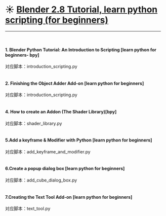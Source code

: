 #  :sunny: [Blender 2.8 Tutorial, learn python scripting (for beginners)](https://www.youtube.com/watch?v=4KwPhQX63SQ&list=PLFtLHTf5bnym_wk4DcYIMq1DkjqB7kDb)

---

&nbsp;  

#### 1. Blender Python Tutorial: An Introduction to Scripting [learn python for beginners- bpy]  
对应脚本：introduction_scripting.py  
   &nbsp;  
   
#### 2. Finishing the Object Adder Add-on [learn python for beginners]   
对应脚本：introduction_scripting.py  
   &nbsp;

#### 4. How to create an Addon (The Shader Library)[bpy]   
对应脚本：shader_library.py  
   &nbsp;  
   
#### 5.Add a keyframe & Modifier with Python [learn python for beginners]  
对应脚本：add_keyframe_and_modifier.py  
   &nbsp;  

#### 6.Create a popup dialog box [learn python for beginners]
对应脚本：add_cube_dialog_box.py  
   &nbsp;  

#### 7.Creating the Text Tool Add-on [learn python for beginners]  
对应脚本：text_tool.py  
   &nbsp;  